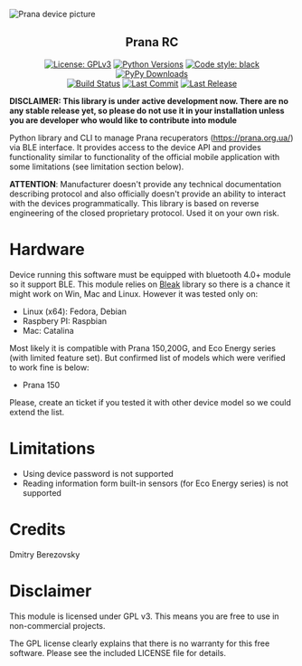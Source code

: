 ![Prana device picture](https://github.com/corvis/prana_rc/blob/master/prana_pic.jpg?raw=true "Prana device picture")

<h2 align="center">Prana RC </h2>

<p align="center">
  <a href="https://pypi.org/project/prana-rc/"><img src="https://img.shields.io/pypi/l/prana-rc?style=for-the-badge" title="License: GPLv3"/></a> 
  <a href="https://pypi.org/project/prana-rc/"><img src="https://img.shields.io/pypi/pyversions/prana-rc?style=for-the-badge" title="Python Versions"/></a> 
  <a href="https://github.com/psf/black/"><img src="https://img.shields.io/badge/Code%20Style-black-black?style=for-the-badge" title="Code style: black"/></a> 
  <a href="https://pypi.org/project/prana-rc/"><img src="https://img.shields.io/pypi/dm/prana_rc?style=for-the-badge" title="PyPy Downloads"/></a> 
  <br>
  <a href="https://github.com/corvis/prana_rc/actions?query=workflow%3A%22Sanity+Check"><img src="https://img.shields.io/github/workflow/status/corvis/prana_rc/Sanity%20Check?style=for-the-badge" title="Build Status"/></a> 
  <a href="https://github.com/corvis/prana_rc/"><img src="https://img.shields.io/github/last-commit/corvis/prana_rc?style=for-the-badge" title="Last Commit"/></a> 
  <a href="https://github.com/corvis/prana_rc/releases/"><img src="https://img.shields.io/github/release-date/corvis/prana_rc?style=for-the-badge" title="Last Release"/></a> 


</p>

**DISCLAIMER: This library is under active development now. There are no any stable release yet, so please do not 
use it in your installation unless you are developer who would like to contribute into module**

Python library and CLI to manage Prana recuperators (https://prana.org.ua/) via BLE interface.
It provides access to the device API and provides functionality similar to functionality of the official mobile 
application with some limitations (see limitation section below).

**ATTENTION**: Manufacturer doesn't provide any technical documentation describing protocol and also officially doesn't 
provide an ability to interact with the devices programmatically. This library is based on reverse engineering of the 
closed proprietary protocol. Used it on your own risk.

# Hardware

Device running this software must be equipped with bluetooth 4.0+ module so it support BLE. 
This module relies on [Bleak](https://github.com/hbldh/bleak) library so there is a chance it might work on 
Win, Mac and Linux. However it was tested only on:

* Linux (x64): Fedora, Debian
* Raspbery PI: Raspbian
* Mac: Catalina 

Most likely it is compatible with Prana 150,200G, and Eco Energy series (with limited feature set). 
But confirmed list of models which were verified to work fine is below:

* Prana 150

Please, create an ticket if you tested it with other device model so we could extend the list.

# Limitations

* Using device password is not supported
* Reading information form built-in sensors (for Eco Energy series) is not supported

# Credits
Dmitry Berezovsky

# Disclaimer
This module is licensed under GPL v3. This means you are free to use in non-commercial projects.

The GPL license clearly explains that there is no warranty for this free software. Please see the included LICENSE file for details.
